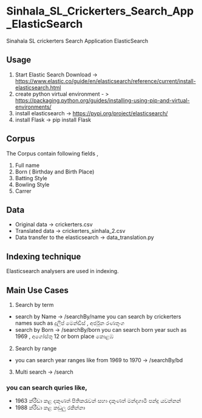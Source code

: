 # Sinhala_SL_Crickerters_Search_App_ElasticSearch
 Sinahala SL crickerters Search Application ElasticSearch
 
## Usage
1. Start Elastic Search 
   Download -> https://www.elastic.co/guide/en/elasticsearch/reference/current/install-elasticsearch.html
2. create python virtual environment - > https://packaging.python.org/guides/installing-using-pip-and-virtual-environments/
3. install elasticsearch -> https://pypi.org/project/elasticsearch/
4. install Flask -> pip install Flask

## Corpus 
The Corpus contain following fields ,
1. Full name
2. Born ( Birthday and Birth Place)
3. Batting Style
4. Bowling Style
5. Carrer

## Data 
* Original data -> crickerters.csv
* Translated data -> crickerters_sinhala_2.csv
* Data transfer to the elasticsearch -> data_translation.py

## Indexing technique
Elasticsearch analysers are used in indexing.

## Main Use Cases
1. Search by term
* search by Name -> /searchBy/name
  you can search by crickerters names such as දුලීප් මෙන්ඩිස් , අර්ජුන රණතුංග
* search by Born -> /searchBy/born
  you can search born year such as 1969 , අගෝස්තු 12 or born place කොළඹ
2. Search by range
* you can search year ranges like from 1969 to 1970 -> /searchBy/bd

3. Multi search -> /search
### you can search quries like, 
* 1963 ක්රීඩා කළ දකුණත් පිතිකරැවන් සහා දකුණත් මන්දගාමී පන්දු යවන්නන්
* 1988 ක්රීඩා කළ කඩුලු රකින්නා

